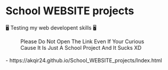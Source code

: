 # School WEBSITE projects

🖥️ Testing my web developent skills 🖥️
<od>
<dd>Please Do Not Open The Link Even If Your Curious</dd>
<dd>Cause It Is Just A School Project And It Sucks XD</dd>
</od>
<br>
- https://akqir24.github.io/School_WEBSITE_projects/Index.html

